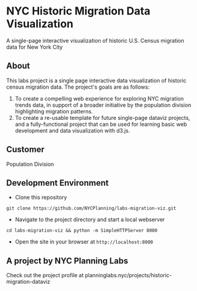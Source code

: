 # NYC Historic Migration Data Visualization
A single-page interactive visualization of historic U.S. Census migration data for New York City 


## About
This labs project is a single page interactive data visualization of historic census migration data.  The project's goals are as follows:
1. To create a compelling web experience for exploring NYC migration trends data, in support of a broader initiative by the population division highlighting migration patterns.
2. To create a re-usable template for future single-page dataviz projects, and a fully-functional project that can be used for learning basic web development and data visualization with d3.js.

## Customer
Population Division

## Development Environment
- Clone this repository

`git clone https://github.com/NYCPlanning/labs-migration-viz.git`

- Navigate to the project directory and start a local webserver

`cd labs-migration-viz && python -m SimpleHTTPServer 8000`

- Open the site in your browser at `http://localhost:8000`

## A project by NYC Planning Labs
Check out the project profile at planninglabs.nyc/projects/historic-migration-dataviz
